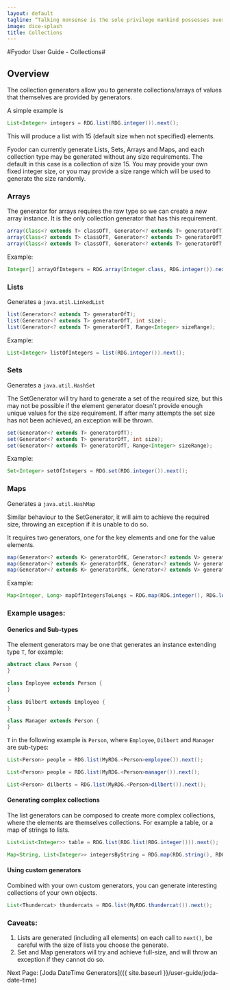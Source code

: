 ```yaml
---
layout: default
tagline: “Talking nonsense is the sole privilege mankind possesses over the other organisms. It's by talking nonsense that one gets to the truth! I talk nonsense, therefore I'm human”
image: dice-splash
title: Collections
---
```


#Fyodor User Guide - Collections#

## Overview

The collection generators allow you to generate collections/arrays of values that themselves are provided by generators.

A simple example is

```java
List<Integer> integers = RDG.list(RDG.integer()).next();
```

This will produce a list with 15 (default size when not specified) elements.

Fyodor can currently generate Lists, Sets, Arrays and Maps, and each collection type may be generated without any size requirements. The default in this case is a collection of size 15.
You may provide your own fixed integer size, or you may provide a size range which will be used to generate the size randomly.

### Arrays

The generator for arrays requires the raw type so we can create a new array instance. It is the only collection generator that has this requirement.

```java
array(Class<? extends T> classOfT, Generator<? extends T> generatorOfT);
array(Class<? extends T> classOfT, Generator<? extends T> generatorOfT, int size);
array(Class<? extends T> classOfT, Generator<? extends T> generatorOfT, Range<Integer> sizeRange);
```
Example:

```java
Integer[] arrayOfIntegers = RDG.array(Integer.class, RDG.integer()).next();
```

### Lists

Generates a `java.util.LinkedList`

```java
list(Generator<? extends T> generatorOfT);
list(Generator<? extends T> generatorOfT, int size);
list(Generator<? extends T> generatorOfT, Range<Integer> sizeRange);
```

Example:

```java
List<Integer> listOfIntegers = list(RDG.integer()).next();
```

### Sets

Generates a `java.util.HashSet`

The SetGenerator will try hard to generate a set of the required size, but this may not be possible if the element generator doesn't provide enough unique values for the size requirement.
If after many attempts the set size has not been achieved, an exception will be thrown.

```java
set(Generator<? extends T> generatorOfT);
set(Generator<? extends T> generatorOfT, int size);
set(Generator<? extends T> generatorOfT, Range<Integer> sizeRange);
```

Example:

```java
Set<Integer> setOfIntegers = RDG.set(RDG.integer()).next();
```

### Maps

Generates a `java.util.HashMap`

Similar behaviour to the SetGenerator, it will aim to achieve the required size, throwing an exception if it is unable to do so.

It requires two generators, one for the key elements and one for the value elements.

```java
map(Generator<? extends K> generatorOfK, Generator<? extends V> generatorOfV);
map(Generator<? extends K> generatorOfK, Generator<? extends V> generatorOfV, int size);
map(Generator<? extends K> generatorOfK, Generator<? extends V> generatorOfV, Range<Integer> sizeRange);
```

Example:

```java
Map<Integer, Long> mapOfIntegersToLongs = RDG.map(RDG.integer(), RDG.longVal()).next();
```

### Example usages:

#### Generics and Sub-types

The element generators may be one that generates an instance extending type `T`, for example:

```java
abstract class Person {
}

class Employee extends Person {
}

class Dilbert extends Employee {
}

class Manager extends Person {
}
```

`T` in the following example is `Person`, where `Employee`, `Dilbert` and `Manager` are sub-types:

```java
List<Person> people = RDG.list(MyRDG.<Person>employee()).next();

List<Person> people = RDG.list(MyRDG.<Person>manager()).next();

List<Person> dilberts = RDG.list(MyRDG.<Person>dilbert()).next();
```

#### Generating complex collections

The list generators can be composed to create more complex collections, where the elements are themselves collections. 
For example a table, or a map of strings to lists.

```java
List<List<Integer>> table = RDG.list(RDG.list(RDG.integer())).next();

Map<String, List<Integer>> integersByString = RDG.map(RDG.string(), RDG.list(RDG.integer())).next();
```

#### Using custom generators

Combined with your own custom generators, you can generate interesting collections of your own objects.

```java
List<Thundercat> thundercats = RDG.list(MyRDG.thundercat()).next();
```

### Caveats:
1. Lists are generated (including all elements) on each call to `next()`, be careful with the size of lists you choose the generate.
2. Set and Map generators will try and achieve full-size, and will throw an exception if they cannot do so.

Next Page: [Joda DateTime Generators]({{ site.baseurl }}/user-guide/joda-date-time)